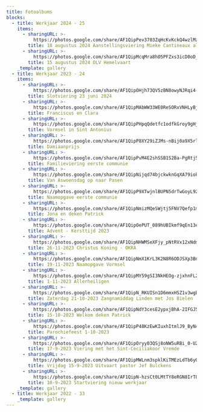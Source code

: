 ```yaml
---
title: Fotoalbums
blocks:
  - title: Werkjaar 2024 - 25
    items:
      - sharingURL: >-
          https://photos.google.com/share/AF1QipPev3703ZqHcKvKckQ4wzlMzasfcHlOfmPeM2MTHdUilAsAnJ9s8BrGF-JP7U5hkA?key=RVk2eE1ZWkNRWS03dS0wdDljdjBpSzNpTkFkQ3Zn
        title: 18 augustus 2024 Aanstellingsviering Mieke Cantineaux als voorganger
      - sharingURL: >-
          https://photos.google.com/share/AF1QipMcqMra8hO5PFZxs3icD0oD_yc4qltgkV-kv68uMZ61Ez-vdurm96DqzuLgP1fEBQ?key=eE9CWEtrYzVJYjB6NXdINlA0UGsxNkJfOWhINGx3
        title: 15 augustus 2024 OLV Hemelvaart
    _template: gallery
  - title: Werkjaar 2023 - 24
    items:
      - sharingURL: >-
          https://photos.google.com/share/AF1QipOHjh73QV5zBN8owyNJRqi4-OoU0wBIH_xRxYcBigukaQPl8jWTdPaygPdcWrFcsg?key=RVc1QnFEUEZQOURERDE0cnZkVGI1cnZJek9ZN19R
        title: Slotviering 23 juni 2024
      - sharingURL: >-
          https://photos.google.com/share/AF1QipMAbWW33WE0ReSORxVNHLyBjMqAThRv3O2FlDChkLri-Cz1fvhlJgzhTWoZFdFjKQ?key=TWhKbWxhUmxsNFByU2lCZ1JPejg2VTlNTVd3cEd3
        title: Franciscus en Clara
      - sharingURL: >-
          https://photos.google.com/share/AF1QipPHpqQdetfc1odfkGroy9gHjzMe-8t_k8740vwb0dQAkI407c-2DJB-tcJfbIc-bw?key=a1h5Vzcxc19HQXh2S0J1V1QxLVhfdk0tNDlad053
        title: Vormsel in Sint Antonius
      - sharingURL: >-
          https://photos.google.com/share/AF1QipP8XY29iZJMs-nBij0a9X5rlwmFSEoqJkCUTq6U7h5P2gOGisKifQ6zhVYgrAP-hg?key=N3BoQ3hxTmNaaWlrTFA4WHlZM09KSVI2Vkg2Znl3
        title: Damiaanprijs
      - sharingURL: >-
          https://photos.google.com/share/AF1QipPvM4E2shSSB1S2Ba-PgRtj5tz3_ysseGSkkn9tj-Z1RuISPhjug7aPRqHLa1jK9g?key=UUdDc2hKcExyX2oxT2VORHBDbEdwaXlMWllWOUNB
        title: Familieviering eerste communie
      - sharingURL: >-
          https://photos.google.com/share/AF1QipNijqd74bjckwknGqXA79iok03pSyhZVgOCPBsdkS_9M0liyEWbybfj75MZSK3BgQ?key=VUF5X3dvb2hZZ25IdnM2Z2luM0R0cXpJM1JBOUJR
        title: Van Aswoensdag op naar Pasen
      - sharingURL: >-
          https://photos.google.com/share/AF1QipP9XTwjnlBUPN5drTwGoyL92Liyf7FDV2M6SYwSLPYh3faEVvJjMv2IUgncbxQCrQ?key=Q1RpMUhGblUxQ2RZdHdxY2c1Z0FnN19DbkNYcEtB
        title: Naamopgave eerste communie
      - sharingURL: >-
          https://photos.google.com/share/AF1QipNmizMQeSWjtj5FNV7Qefp1m3FkjSWfiV2sxSBYkT2n5pjW7iE8albIaM_0j-O6Kw?key=MUIzc3NLZGVwUDNwNnhtQ0R5M3FKMGpvU0RZOGV3
        title: Jona en deken Patrick
      - sharingURL: >-
          https://photos.google.com/share/AF1QipOePUT_089hUBIkmf9qEn13eg9w4ax5KclvjoSBss8yrgdceE9TbHc9UDfMi2DA9A?key=MHA5ZWFOcGgxeXJzZHhWRHVoZDJhRXZ0NzVTQm9R
        title: Advent - Kersttijd 2023
      - sharingURL: >-
          https://photos.google.com/share/AF1QipNHWMSeXFjy_pNtRVx12xNdmonVvz76uy_khWKHladIlInETCJMyIZ_w2MqxvaMPA?key=SFFkaHF2cnY3VGo3NEt0ZTVQbEpselBoVUtzbmpn
        title: 26-11-2023 Christus Koning - OKRA
      - sharingURL: >-
          https://photos.google.com/share/AF1QipNmX1KrL3K2N8R6ODJSXp3BnloEe4u96dVo5WuNMjTY5vyxdM2yUFlRCxpgGUkdyA?key=QnZ0WmRGb3U3aVJCWW9xN0p0QVhZZGNYUkdrOE9R
        title: 19-11-2023 Naamopgave Vormsel
      - sharingURL: >-
          https://photos.google.com/share/AF1QipMY59gSI3NkHEOg-zjxhnFL2RBh18NzfR57CrPTE-nksIXTon_kCPkMCJydvLYMiQ?key=dVFjamdkeHVmaFZBVlRILXFRU1JVUG5GVEFNbnpR
        title: 1-11-2023 Allerheiligen
      - sharingURL: >-
          https://photos.google.com/share/AF1QipN_RKUISn1D6mmxHSZ1v3wgbuAhotPKjAkZA5l1z_jC6sYPvT92PiMX4AdfIqqHDw?key=YXVrNm1yampQNGNtTC1KandwWU51QjlVcUFBaUZn
        title: Zaterdag 21-10-2023 Zangnamiddag Linden met Jos Bielen
      - sharingURL: >-
          https://photos.google.com/share/AF1QipNdY3cesE2ypxjBhA-2IFGJ5BT8H4ScVlB47LRRBMg4b7wawD8lWlBoVKeM7oowmA?key=SGNTbU1LQnZMcy01SmtYSE42YXVIRXA1VFk3Zm1n
        title: 15-10-2023 Welkom deken Patrick
      - sharingURL: >-
          https://photos.google.com/share/AF1QipP48KzEwKIuxhItmlJ9_ByN4gAZJrDWqZwgARgvu3dQg_WzN3oRzVpg7euZP2r57w?key=aGlGT0dVNmVfS2lvdUN3Wml6OUQxcUxXbWNLZzJR
        title: Parochiefeest 1-10-2023
      - sharingURL: >-
          https://photos.google.com/share/AF1QipOryy03QSj8oNW5uRBi_0-U2_j_iIXRySmo6xTAUsJoteiTa1KrFz56UXeVT2onLw?key=Q0NqQ0xILXVDdV9Odm9jOFdaS3dxRWRkSEc4VmFR
        title: 17-9-2023 Viering met het Sint-Ceciliakoor Vremde
      - sharingURL: >-
          https://photos.google.com/share/AF1QipMWLnm3spklKiTMEzLdTb6yOEd8KXR2kPAkGr2Lr84-zfUzn6aJcjyoGgjzaaoq5A?key=OHVpVXNRdVJQSUJVdGVLMVNPUXVVN1podlFHNWFR
        title: Vrijdag 15-9-2023 Uitvaart pastor Jef Bulckens
      - sharingURL: >-
          https://photos.google.com/share/AF1QipN-hzsCt0LMtTY8eRGN8IrTObN3ENT3usIt6Lkexy1Y6XK1FjgcGraS7iMvQG6HKg?key=VlZfU3RDUncyaXhyRlhDY0tPTnpWci1sZGJWcmZ3
        title: 10-9-2023 Startviering nieuw werkjaar
    _template: gallery
  - title: Werkjaar 2022 - 33
    _template: gallery
---
```


